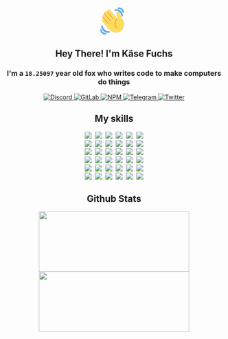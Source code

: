 <div><p align=center><img src=./resources/images/wave.gif width=64px height=64px></p><h2 align=center>Hey There! I'm Käse Fuchs</h2><h3 align=center>I'm a <code>18.25097</code> year old fox who writes code to make computers do things</h3><p align=center><a href=https://discord.com/users/507526681125322772><img alt=Discord src="https://img.shields.io/badge/Discord-5865F2?logo=discord&logoColor=white&style=flat-square#ad9e96339c0975444b6ca1076fd022a1"> </a><a href=https://gitlab.com/kasefuchs><img alt=GitLab src="https://img.shields.io/badge/GitLab-330F63?logo=gitlab&logoColor=white&style=flat-square#ad9e96339c0975444b6ca1076fd022a1"> </a><a href=https://npmjs.com/~kasefuchs><img alt=NPM src="https://img.shields.io/badge/NPM-CB3837?logo=npm&logoColor=white&style=flat-square#ad9e96339c0975444b6ca1076fd022a1"> </a><a href=https://t.me/kasefuchs><img alt=Telegram src="https://img.shields.io/badge/Telegram-2CA5E0?logo=telegram&logoColor=white&style=flat-square#ad9e96339c0975444b6ca1076fd022a1"> </a><a href=https://twitter.com/kasefuchs><img alt=Twitter src="https://img.shields.io/badge/Twitter-1DA1F2?logo=twitter&logoColor=white&style=flat-square#ad9e96339c0975444b6ca1076fd022a1"></a></p><h2 align=center>My skills</h2><p align=center><a href=https://aws.amazon.com/ ><picture><source srcset="https://skillicons.dev/icons?i=aws&theme=dark#ad9e96339c0975444b6ca1076fd022a1" media="(prefers-color-scheme: dark)"><source srcset="https://skillicons.dev/icons?i=aws&theme=light#ad9e96339c0975444b6ca1076fd022a1" media="(prefers-color-scheme: light), (prefers-color-scheme: no-preference)"><img src="https://skillicons.dev/icons?i=aws&theme=light#ad9e96339c0975444b6ca1076fd022a1"></picture></a>&nbsp;&nbsp;<a href=https://en.wikipedia.org/wiki/Bash_(Unix_shell)><picture><source srcset="https://skillicons.dev/icons?i=bash&theme=dark#ad9e96339c0975444b6ca1076fd022a1" media="(prefers-color-scheme: dark)"><source srcset="https://skillicons.dev/icons?i=bash&theme=light#ad9e96339c0975444b6ca1076fd022a1" media="(prefers-color-scheme: light), (prefers-color-scheme: no-preference)"><img src="https://skillicons.dev/icons?i=bash&theme=light#ad9e96339c0975444b6ca1076fd022a1"></picture></a>&nbsp;&nbsp;<a href=https://discord.com/developers/docs><picture><source srcset="https://skillicons.dev/icons?i=bots&theme=dark#ad9e96339c0975444b6ca1076fd022a1" media="(prefers-color-scheme: dark)"><source srcset="https://skillicons.dev/icons?i=bots&theme=light#ad9e96339c0975444b6ca1076fd022a1" media="(prefers-color-scheme: light), (prefers-color-scheme: no-preference)"><img src="https://skillicons.dev/icons?i=bots&theme=light#ad9e96339c0975444b6ca1076fd022a1"></picture></a>&nbsp;&nbsp;<a href=https://www.cloudflare.com/ ><picture><source srcset="https://skillicons.dev/icons?i=cloudflare&theme=dark#ad9e96339c0975444b6ca1076fd022a1" media="(prefers-color-scheme: dark)"><source srcset="https://skillicons.dev/icons?i=cloudflare&theme=light#ad9e96339c0975444b6ca1076fd022a1" media="(prefers-color-scheme: light), (prefers-color-scheme: no-preference)"><img src="https://skillicons.dev/icons?i=cloudflare&theme=light#ad9e96339c0975444b6ca1076fd022a1"></picture></a>&nbsp;&nbsp;<a href=https://en.wikipedia.org/wiki/CSS><picture><source srcset="https://skillicons.dev/icons?i=css&theme=dark#ad9e96339c0975444b6ca1076fd022a1" media="(prefers-color-scheme: dark)"><source srcset="https://skillicons.dev/icons?i=css&theme=light#ad9e96339c0975444b6ca1076fd022a1" media="(prefers-color-scheme: light), (prefers-color-scheme: no-preference)"><img src="https://skillicons.dev/icons?i=css&theme=light#ad9e96339c0975444b6ca1076fd022a1"></picture></a>&nbsp;&nbsp;<a href=https://www.docker.com/ ><picture><source srcset="https://skillicons.dev/icons?i=docker&theme=dark#ad9e96339c0975444b6ca1076fd022a1" media="(prefers-color-scheme: dark)"><source srcset="https://skillicons.dev/icons?i=docker&theme=light#ad9e96339c0975444b6ca1076fd022a1" media="(prefers-color-scheme: light), (prefers-color-scheme: no-preference)"><img src="https://skillicons.dev/icons?i=docker&theme=light#ad9e96339c0975444b6ca1076fd022a1"></picture></a><br><a href=https://www.electronjs.org/ ><picture><source srcset="https://skillicons.dev/icons?i=electron&theme=dark#ad9e96339c0975444b6ca1076fd022a1" media="(prefers-color-scheme: dark)"><source srcset="https://skillicons.dev/icons?i=electron&theme=light#ad9e96339c0975444b6ca1076fd022a1" media="(prefers-color-scheme: light), (prefers-color-scheme: no-preference)"><img src="https://skillicons.dev/icons?i=electron&theme=light#ad9e96339c0975444b6ca1076fd022a1"></picture></a>&nbsp;&nbsp;<a href=https://expressjs.com/ ><picture><source srcset="https://skillicons.dev/icons?i=express&theme=dark#ad9e96339c0975444b6ca1076fd022a1" media="(prefers-color-scheme: dark)"><source srcset="https://skillicons.dev/icons?i=express&theme=light#ad9e96339c0975444b6ca1076fd022a1" media="(prefers-color-scheme: light), (prefers-color-scheme: no-preference)"><img src="https://skillicons.dev/icons?i=express&theme=light#ad9e96339c0975444b6ca1076fd022a1"></picture></a>&nbsp;&nbsp;<a href=https://www.figma.com/ ><picture><source srcset="https://skillicons.dev/icons?i=figma&theme=dark#ad9e96339c0975444b6ca1076fd022a1" media="(prefers-color-scheme: dark)"><source srcset="https://skillicons.dev/icons?i=figma&theme=light#ad9e96339c0975444b6ca1076fd022a1" media="(prefers-color-scheme: light), (prefers-color-scheme: no-preference)"><img src="https://skillicons.dev/icons?i=figma&theme=light#ad9e96339c0975444b6ca1076fd022a1"></picture></a>&nbsp;&nbsp;<a href=https://firebase.google.com/ ><picture><source srcset="https://skillicons.dev/icons?i=firebase&theme=dark#ad9e96339c0975444b6ca1076fd022a1" media="(prefers-color-scheme: dark)"><source srcset="https://skillicons.dev/icons?i=firebase&theme=light#ad9e96339c0975444b6ca1076fd022a1" media="(prefers-color-scheme: light), (prefers-color-scheme: no-preference)"><img src="https://skillicons.dev/icons?i=firebase&theme=light#ad9e96339c0975444b6ca1076fd022a1"></picture></a>&nbsp;&nbsp;<a href=https://flask.palletsprojects.com/ ><picture><source srcset="https://skillicons.dev/icons?i=flask&theme=dark#ad9e96339c0975444b6ca1076fd022a1" media="(prefers-color-scheme: dark)"><source srcset="https://skillicons.dev/icons?i=flask&theme=light#ad9e96339c0975444b6ca1076fd022a1" media="(prefers-color-scheme: light), (prefers-color-scheme: no-preference)"><img src="https://skillicons.dev/icons?i=flask&theme=light#ad9e96339c0975444b6ca1076fd022a1"></picture></a>&nbsp;&nbsp;<a href=https://cloud.google.com/ ><picture><source srcset="https://skillicons.dev/icons?i=gcp&theme=dark#ad9e96339c0975444b6ca1076fd022a1" media="(prefers-color-scheme: dark)"><source srcset="https://skillicons.dev/icons?i=gcp&theme=light#ad9e96339c0975444b6ca1076fd022a1" media="(prefers-color-scheme: light), (prefers-color-scheme: no-preference)"><img src="https://skillicons.dev/icons?i=gcp&theme=light#ad9e96339c0975444b6ca1076fd022a1"></picture></a><br><a href=https://git-scm.com/ ><picture><source srcset="https://skillicons.dev/icons?i=git&theme=dark#ad9e96339c0975444b6ca1076fd022a1" media="(prefers-color-scheme: dark)"><source srcset="https://skillicons.dev/icons?i=git&theme=light#ad9e96339c0975444b6ca1076fd022a1" media="(prefers-color-scheme: light), (prefers-color-scheme: no-preference)"><img src="https://skillicons.dev/icons?i=git&theme=light#ad9e96339c0975444b6ca1076fd022a1"></picture></a>&nbsp;&nbsp;<a href=https://github.com/ ><picture><source srcset="https://skillicons.dev/icons?i=github&theme=dark#ad9e96339c0975444b6ca1076fd022a1" media="(prefers-color-scheme: dark)"><source srcset="https://skillicons.dev/icons?i=github&theme=light#ad9e96339c0975444b6ca1076fd022a1" media="(prefers-color-scheme: light), (prefers-color-scheme: no-preference)"><img src="https://skillicons.dev/icons?i=github&theme=light#ad9e96339c0975444b6ca1076fd022a1"></picture></a>&nbsp;&nbsp;<a href=https://gitlab.com/ ><picture><source srcset="https://skillicons.dev/icons?i=gitlab&theme=dark#ad9e96339c0975444b6ca1076fd022a1" media="(prefers-color-scheme: dark)"><source srcset="https://skillicons.dev/icons?i=gitlab&theme=light#ad9e96339c0975444b6ca1076fd022a1" media="(prefers-color-scheme: light), (prefers-color-scheme: no-preference)"><img src="https://skillicons.dev/icons?i=gitlab&theme=light#ad9e96339c0975444b6ca1076fd022a1"></picture></a>&nbsp;&nbsp;<a href=https://www.heroku.com/ ><picture><source srcset="https://skillicons.dev/icons?i=heroku&theme=dark#ad9e96339c0975444b6ca1076fd022a1" media="(prefers-color-scheme: dark)"><source srcset="https://skillicons.dev/icons?i=heroku&theme=light#ad9e96339c0975444b6ca1076fd022a1" media="(prefers-color-scheme: light), (prefers-color-scheme: no-preference)"><img src="https://skillicons.dev/icons?i=heroku&theme=light#ad9e96339c0975444b6ca1076fd022a1"></picture></a>&nbsp;&nbsp;<a href=https://en.wikipedia.org/wiki/HTML><picture><source srcset="https://skillicons.dev/icons?i=html&theme=dark#ad9e96339c0975444b6ca1076fd022a1" media="(prefers-color-scheme: dark)"><source srcset="https://skillicons.dev/icons?i=html&theme=light#ad9e96339c0975444b6ca1076fd022a1" media="(prefers-color-scheme: light), (prefers-color-scheme: no-preference)"><img src="https://skillicons.dev/icons?i=html&theme=light#ad9e96339c0975444b6ca1076fd022a1"></picture></a>&nbsp;&nbsp;<a href=https://en.wikipedia.org/wiki/JavaScript><picture><source srcset="https://skillicons.dev/icons?i=js&theme=dark#ad9e96339c0975444b6ca1076fd022a1" media="(prefers-color-scheme: dark)"><source srcset="https://skillicons.dev/icons?i=js&theme=light#ad9e96339c0975444b6ca1076fd022a1" media="(prefers-color-scheme: light), (prefers-color-scheme: no-preference)"><img src="https://skillicons.dev/icons?i=js&theme=light#ad9e96339c0975444b6ca1076fd022a1"></picture></a><br><a href=https://en.wikipedia.org/wiki/Linux><picture><source srcset="https://skillicons.dev/icons?i=linux&theme=dark#ad9e96339c0975444b6ca1076fd022a1" media="(prefers-color-scheme: dark)"><source srcset="https://skillicons.dev/icons?i=linux&theme=light#ad9e96339c0975444b6ca1076fd022a1" media="(prefers-color-scheme: light), (prefers-color-scheme: no-preference)"><img src="https://skillicons.dev/icons?i=linux&theme=light#ad9e96339c0975444b6ca1076fd022a1"></picture></a>&nbsp;&nbsp;<a href=https://mui.com/ ><picture><source srcset="https://skillicons.dev/icons?i=materialui&theme=dark#ad9e96339c0975444b6ca1076fd022a1" media="(prefers-color-scheme: dark)"><source srcset="https://skillicons.dev/icons?i=materialui&theme=light#ad9e96339c0975444b6ca1076fd022a1" media="(prefers-color-scheme: light), (prefers-color-scheme: no-preference)"><img src="https://skillicons.dev/icons?i=materialui&theme=light#ad9e96339c0975444b6ca1076fd022a1"></picture></a>&nbsp;&nbsp;<a href=https://en.wikipedia.org/wiki/Markdown><picture><source srcset="https://skillicons.dev/icons?i=md&theme=dark#ad9e96339c0975444b6ca1076fd022a1" media="(prefers-color-scheme: dark)"><source srcset="https://skillicons.dev/icons?i=md&theme=light#ad9e96339c0975444b6ca1076fd022a1" media="(prefers-color-scheme: light), (prefers-color-scheme: no-preference)"><img src="https://skillicons.dev/icons?i=md&theme=light#ad9e96339c0975444b6ca1076fd022a1"></picture></a>&nbsp;&nbsp;<a href=https://www.mongodb.com/ ><picture><source srcset="https://skillicons.dev/icons?i=mongodb&theme=dark#ad9e96339c0975444b6ca1076fd022a1" media="(prefers-color-scheme: dark)"><source srcset="https://skillicons.dev/icons?i=mongodb&theme=light#ad9e96339c0975444b6ca1076fd022a1" media="(prefers-color-scheme: light), (prefers-color-scheme: no-preference)"><img src="https://skillicons.dev/icons?i=mongodb&theme=light#ad9e96339c0975444b6ca1076fd022a1"></picture></a>&nbsp;&nbsp;<a href=https://www.mysql.com/ ><picture><source srcset="https://skillicons.dev/icons?i=mysql&theme=dark#ad9e96339c0975444b6ca1076fd022a1" media="(prefers-color-scheme: dark)"><source srcset="https://skillicons.dev/icons?i=mysql&theme=light#ad9e96339c0975444b6ca1076fd022a1" media="(prefers-color-scheme: light), (prefers-color-scheme: no-preference)"><img src="https://skillicons.dev/icons?i=mysql&theme=light#ad9e96339c0975444b6ca1076fd022a1"></picture></a>&nbsp;&nbsp;<a href=https://nextjs.org/ ><picture><source srcset="https://skillicons.dev/icons?i=nextjs&theme=dark#ad9e96339c0975444b6ca1076fd022a1" media="(prefers-color-scheme: dark)"><source srcset="https://skillicons.dev/icons?i=nextjs&theme=light#ad9e96339c0975444b6ca1076fd022a1" media="(prefers-color-scheme: light), (prefers-color-scheme: no-preference)"><img src="https://skillicons.dev/icons?i=nextjs&theme=light#ad9e96339c0975444b6ca1076fd022a1"></picture></a><br><a href=https://nodejs.org/en/ ><picture><source srcset="https://skillicons.dev/icons?i=nodejs&theme=dark#ad9e96339c0975444b6ca1076fd022a1" media="(prefers-color-scheme: dark)"><source srcset="https://skillicons.dev/icons?i=nodejs&theme=light#ad9e96339c0975444b6ca1076fd022a1" media="(prefers-color-scheme: light), (prefers-color-scheme: no-preference)"><img src="https://skillicons.dev/icons?i=nodejs&theme=light#ad9e96339c0975444b6ca1076fd022a1"></picture></a>&nbsp;&nbsp;<a href=https://www.postgresql.org/ ><picture><source srcset="https://skillicons.dev/icons?i=postgres&theme=dark#ad9e96339c0975444b6ca1076fd022a1" media="(prefers-color-scheme: dark)"><source srcset="https://skillicons.dev/icons?i=postgres&theme=light#ad9e96339c0975444b6ca1076fd022a1" media="(prefers-color-scheme: light), (prefers-color-scheme: no-preference)"><img src="https://skillicons.dev/icons?i=postgres&theme=light#ad9e96339c0975444b6ca1076fd022a1"></picture></a>&nbsp;&nbsp;<a href=https://learn.microsoft.com/en-us/powershell/ ><picture><source srcset="https://skillicons.dev/icons?i=powershell&theme=dark#ad9e96339c0975444b6ca1076fd022a1" media="(prefers-color-scheme: dark)"><source srcset="https://skillicons.dev/icons?i=powershell&theme=light#ad9e96339c0975444b6ca1076fd022a1" media="(prefers-color-scheme: light), (prefers-color-scheme: no-preference)"><img src="https://skillicons.dev/icons?i=powershell&theme=light#ad9e96339c0975444b6ca1076fd022a1"></picture></a>&nbsp;&nbsp;<a href=https://www.python.org/ ><picture><source srcset="https://skillicons.dev/icons?i=py&theme=dark#ad9e96339c0975444b6ca1076fd022a1" media="(prefers-color-scheme: dark)"><source srcset="https://skillicons.dev/icons?i=py&theme=light#ad9e96339c0975444b6ca1076fd022a1" media="(prefers-color-scheme: light), (prefers-color-scheme: no-preference)"><img src="https://skillicons.dev/icons?i=py&theme=light#ad9e96339c0975444b6ca1076fd022a1"></picture></a>&nbsp;&nbsp;<a href=https://www.raspberrypi.org/ ><picture><source srcset="https://skillicons.dev/icons?i=raspberrypi&theme=dark#ad9e96339c0975444b6ca1076fd022a1" media="(prefers-color-scheme: dark)"><source srcset="https://skillicons.dev/icons?i=raspberrypi&theme=light#ad9e96339c0975444b6ca1076fd022a1" media="(prefers-color-scheme: light), (prefers-color-scheme: no-preference)"><img src="https://skillicons.dev/icons?i=raspberrypi&theme=light#ad9e96339c0975444b6ca1076fd022a1"></picture></a>&nbsp;&nbsp;<a href=https://reactjs.org/ ><picture><source srcset="https://skillicons.dev/icons?i=react&theme=dark#ad9e96339c0975444b6ca1076fd022a1" media="(prefers-color-scheme: dark)"><source srcset="https://skillicons.dev/icons?i=react&theme=light#ad9e96339c0975444b6ca1076fd022a1" media="(prefers-color-scheme: light), (prefers-color-scheme: no-preference)"><img src="https://skillicons.dev/icons?i=react&theme=light#ad9e96339c0975444b6ca1076fd022a1"></picture></a><br><a href=https://redux.js.org/ ><picture><source srcset="https://skillicons.dev/icons?i=redux&theme=dark#ad9e96339c0975444b6ca1076fd022a1" media="(prefers-color-scheme: dark)"><source srcset="https://skillicons.dev/icons?i=redux&theme=light#ad9e96339c0975444b6ca1076fd022a1" media="(prefers-color-scheme: light), (prefers-color-scheme: no-preference)"><img src="https://skillicons.dev/icons?i=redux&theme=light#ad9e96339c0975444b6ca1076fd022a1"></picture></a>&nbsp;&nbsp;<a href=https://en.wikipedia.org/wiki/Regular_expression><picture><source srcset="https://skillicons.dev/icons?i=regex&theme=dark#ad9e96339c0975444b6ca1076fd022a1" media="(prefers-color-scheme: dark)"><source srcset="https://skillicons.dev/icons?i=regex&theme=light#ad9e96339c0975444b6ca1076fd022a1" media="(prefers-color-scheme: light), (prefers-color-scheme: no-preference)"><img src="https://skillicons.dev/icons?i=regex&theme=light#ad9e96339c0975444b6ca1076fd022a1"></picture></a>&nbsp;&nbsp;<a href=https://en.wikipedia.org/wiki/Sass_(stylesheet_language)><picture><source srcset="https://skillicons.dev/icons?i=sass&theme=dark#ad9e96339c0975444b6ca1076fd022a1" media="(prefers-color-scheme: dark)"><source srcset="https://skillicons.dev/icons?i=sass&theme=light#ad9e96339c0975444b6ca1076fd022a1" media="(prefers-color-scheme: light), (prefers-color-scheme: no-preference)"><img src="https://skillicons.dev/icons?i=sass&theme=light#ad9e96339c0975444b6ca1076fd022a1"></picture></a>&nbsp;&nbsp;<a href=https://www.typescriptlang.org/ ><picture><source srcset="https://skillicons.dev/icons?i=ts&theme=dark#ad9e96339c0975444b6ca1076fd022a1" media="(prefers-color-scheme: dark)"><source srcset="https://skillicons.dev/icons?i=ts&theme=light#ad9e96339c0975444b6ca1076fd022a1" media="(prefers-color-scheme: light), (prefers-color-scheme: no-preference)"><img src="https://skillicons.dev/icons?i=ts&theme=light#ad9e96339c0975444b6ca1076fd022a1"></picture></a>&nbsp;&nbsp;<a href=https://unity.com/ ><picture><source srcset="https://skillicons.dev/icons?i=unity&theme=dark#ad9e96339c0975444b6ca1076fd022a1" media="(prefers-color-scheme: dark)"><source srcset="https://skillicons.dev/icons?i=unity&theme=light#ad9e96339c0975444b6ca1076fd022a1" media="(prefers-color-scheme: light), (prefers-color-scheme: no-preference)"><img src="https://skillicons.dev/icons?i=unity&theme=light#ad9e96339c0975444b6ca1076fd022a1"></picture></a>&nbsp;&nbsp;<a href=https://workers.cloudflare.com/ ><picture><source srcset="https://skillicons.dev/icons?i=workers&theme=dark#ad9e96339c0975444b6ca1076fd022a1" media="(prefers-color-scheme: dark)"><source srcset="https://skillicons.dev/icons?i=workers&theme=light#ad9e96339c0975444b6ca1076fd022a1" media="(prefers-color-scheme: light), (prefers-color-scheme: no-preference)"><img src="https://skillicons.dev/icons?i=workers&theme=light#ad9e96339c0975444b6ca1076fd022a1"></picture></a><br></p><h2 align=center>Github Stats</h2><p align=center><picture><source srcset="https://github-readme-stats-kasefuchs.vercel.app/api/?count_private=true&hide_border=true&hide_rank=true&line_height=20&hide_title=true&username=Kasefuchs&theme=dark#ad9e96339c0975444b6ca1076fd022a1" media="(prefers-color-scheme: dark)"><source srcset="https://github-readme-stats-kasefuchs.vercel.app/api/?count_private=true&hide_border=true&hide_rank=true&line_height=20&hide_title=true&username=Kasefuchs&theme=light#ad9e96339c0975444b6ca1076fd022a1" media="(prefers-color-scheme: light), (prefers-color-scheme: no-preference)"><img align=middle width=350 height=140 src="https://github-readme-stats-kasefuchs.vercel.app/api/?count_private=true&hide_border=true&hide_rank=true&line_height=20&hide_title=true&username=Kasefuchs&theme=light#ad9e96339c0975444b6ca1076fd022a1"></picture><picture><source srcset="https://github-readme-stats-kasefuchs.vercel.app/api/top-langs/?count_private=true&hide_border=true&layout=compact&username=Kasefuchs&theme=dark#ad9e96339c0975444b6ca1076fd022a1" media="(prefers-color-scheme: dark)"><source srcset="https://github-readme-stats-kasefuchs.vercel.app/api/top-langs/?count_private=true&hide_border=true&layout=compact&username=Kasefuchs&theme=light#ad9e96339c0975444b6ca1076fd022a1" media="(prefers-color-scheme: light), (prefers-color-scheme: no-preference)"><img align=middle width=350 height=140 src="https://github-readme-stats-kasefuchs.vercel.app/api/top-langs/?count_private=true&hide_border=true&layout=compact&username=Kasefuchs&theme=light#ad9e96339c0975444b6ca1076fd022a1"></picture></p><img src="https://hit.yhype.me/github/profile?user_id=64592097#ad9e96339c0975444b6ca1076fd022a1" alt=""></div>